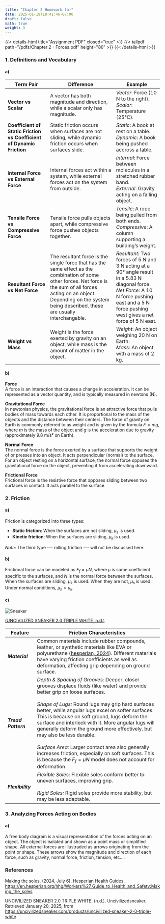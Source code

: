 ```yaml
---
title: "Chapter 2 Homework (a)"
date: 2025-01-19T18:41:46-07:00
draft: false
math: true
weight: 3
---
```


{{< details-html title="Assignment PDF" closed="true" >}}
{{< tallpdf path="/pdfs/Chapter 2 - Forces.pdf" height="80" >}}
{{< /details-html >}}

### 1. Definitions and Vocabulary
#### a)
| Term Pair | Difference | Example |
|-----------|------------|---------|
| **Vector vs Scalar** | A vector has both magnitude and direction, while a scalar only has magnitude. | *Vector*: Force (10 N to the right).<br> *Scalar*: Temperature (25°C). |
| **Coefficient of Static Friction vs Coefficient of Dynamic Friction** | Static friction occurs when surfaces are not sliding, while dynamic friction occurs when surfaces slide. | *Static*: A book at rest on a table.<br> *Dynamic*: A book being pushed accross a table. |
| **Internal Force vs External Force** | Internal forces act within a system, while external forces act on the system from outside. | *Internal*: Force between molecules in a stretched rubber band.<br> *External*: Gravity acting on a falling object. |
| **Tensile Force vs Compressive Force** | Tensile force pulls objects apart, while compressive force pushes objects together. | *Tensile*: A rope being pulled from both ends.<br> *Compressive*: A column supporting a building’s weight. |
| **Resultant Force vs Net Force** | The resultant force is the single force that has the same effect as the combination of some other forces. Net force is the sum of all forces acting on an object. Depending on the system being described, these are usually interchangable. | *Resultant*: Two forces of 5 N and 3 N acting at a 90° angle result in a 5.83 N diagonal force.<br> *Net Force*: A 10 N force pushing east and a 5 N force pushing west gives a net force of 5 N east. |
| **Weight vs Mass** | Weight is the force exerted by gravity on an object, while mass is the amount of matter in the object. | *Weight*: An object weighing 20 N on Earth.<br> *Mass*: An object with a mass of 2 kg. |

#### b)

**Force**  
A force is an interaction that causes a change in acceleration. It can be represented as a vector quantity, and is typically measured in newtons (N).

**Gravitational Force**  
In newtonian physics, the gravitational force is an attractive force that pulls bodies of mass towards each other. It is proportional to the mass of the objects and the distance between their centers. The force of gravity on Earth is commonly referred to as weight and is given by the formula $F = mg$, where $m$ is the mass of the object and $g$ is the acceleration due to gravity (approximately 9.8 m/s² on Earth).

**Normal Force**  
The normal force is the force exerted by a surface that supports the weight of or presses into an object. It acts perpendicular (normal) to the surface. For an object resting on a horizontal surface, the normal force opposes the gravitational force on the object, preventing it from accelerating downward.

**Frictional Force**  
Frictional force is the resistive force that opposes sliding between two surfaces in contact. It acts parallel to the surface.

### 2. Friction

#### a)
Friction is categorized into three types:
- **Static friction**: When the surfaces are not sliding, $\mu_s$ is used.
- **Kinetic friction**: When the surfaces are sliding, $\mu_k$ is used.

*Note:* The third type --- rolling friction --- will not be discussed here.

#### b)
Frictional force can be modeled as $F_f = \mu N$, where $\mu$ is some coefficient specific to the surfaces, and $N$ is the normal force between the surfaces. When the surfaces are sliding, $\mu_k$ is used. When they are not, $\mu_s$ is used. Under normal conditions, $\mu_s > \mu_k$.

#### c)

<div class="w-48">
  <img src="https://uncivilizedsneaker.com/cdn/shop/files/allwhite-i.jpg?v=1716499668&width=1100" alt="Sneaker" class="w-full mb-0">
  <p class="text-xs text-center mt-0"><a href="https://uncivilizedsneaker.com/products/uncivilized-sneaker-2-0-triple-white" target="_blank" class="text-blue-500">(UNCIVILIZED SNEAKER 2.0 TRIPLE WHITE, n.d.)</a></p>
</div>

| **Feature** | **Friction Characteristics** |
|---|---|
| ***Material*** | Common materials include rubber compounds, leather, or synthetic materials like EVA or polyurethane ([hesperian, 2024](https://en.hesperian.org/hhg/Workers%27_Guide_to_Health_and_Safety:Making_the_soles)). Different materials have varying friction coefficients as well as deformation, affecting grip depending on ground surface. |
| ***Tread Pattern*** | *Depth & Spacing of Grooves:* Deeper, closer grooves displace fluids (like water) and provide better grip on loose surfaces.<br><br> *Shape of Lugs:* Round lugs may grip hard surfaces better, while angular lugs excel on softer surfaces. This is because on soft ground, lugs deform the surface and interlock with it. More angular lugs will generally deform the ground more effectively, but may also be less durable.<br><br> *Surface Area:* Larger contact area also generally increases friction, especially on soft surfaces. This is because the $F_f = \mu N$ model does not account for deformation. |
| ***Flexibility*** | *Flexible Soles:* Flexible soles conform better to uneven surfaces, improving grip.<br><br> *Rigid Soles:* Rigid soles provide more stability, but may be less adaptable. |

### 3. Analyzing Forces Acting on Bodies

#### a)
A free body diagram is a visual representation of the forces acting on an object. The object is isolated and shown as a point mass or simplified shape. All external forces are illustraded as arrows originating from the point or shape. These arrows show the magnitude and direction of each force, such as gravity, normal force, friction, tension, etc....

### References

Making the soles. (2024, July 6). Hesperian Health Guides. https://en.hesperian.org/hhg/Workers%27_Guide_to_Health_and_Safety:Making_the_soles

UNCIVILIZED SNEAKER 2.0 TRIPLE WHITE. (n.d.). Uncivilizedsneaker. Retrieved January 20, 2025, from https://uncivilizedsneaker.com/products/uncivilized-sneaker-2-0-triple-white